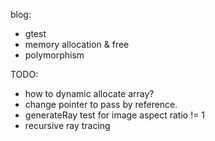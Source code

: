 blog: 
* gtest
* memory allocation & free
* polymorphism

TODO: 
* how to dynamic allocate array? 
* change pointer to pass by reference.
* generateRay test for image aspect ratio != 1
* recursive ray tracing
